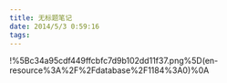 ```yaml
---
title: 无标题笔记
date: 2014/5/3 0:59:16
tags:
---
```



!%5Bc34a95cdf449ffcbfc7d9b102dd11f37.png%5D(en-resource%3A%2F%2Fdatabase%2F1184%3A0)%0A
